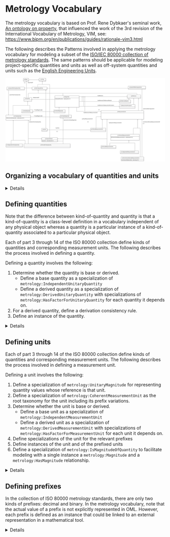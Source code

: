 # Metrology Vocabulary

The metrology vocabulary is based on Prof. Rene Dybkaer's seminal work, [An ontology on property](http://ontology.iupac.org/), that influenced the work of the 3rd revision of the International Vocabulary of Metrology, VIM, see: https://www.bipm.org/en/publications/guides/rationale-vim3.html

The following describes the Patterns involved in applying the metrology vocabulary for modeling a subset of 
the [ISO/IEC 80000 collection of metrology standards](https://en.wikipedia.org/wiki/ISO/IEC_80000).
The same patterns should be applicable for modeling project-specific quantities and units as well as off-system quantities and units such as 
the [English Engineering Units](https://en.wikipedia.org/wiki/English_Engineering_Units).

![](diagrams/Metrology.png)

## Organizing a vocabulary of quantities and units

<details>
<summary>Details</summary>

Organizing a vocabulary of quantities and units involves several OML files as described below:

1) Defining an OML vocabulary of units.

   Note that typically, a vocabulary of quantities depends on other vocabularies of quantities.
   For example, ISO 80000-4 depends on ISO 80000-3. This dependence is reflected in OML as extensions.

   Example: [src/oml/iso.org/80000-4-units.oml](src/oml/iso.org/80000-4-units.oml)

   For guidance, see Steps 1-4 in [Defining units](#defining-units).

2) Defining an OML vocabulary of quantities extending the vocabulary of units.

   Note that typically, a vocabulary of quantities depends on other vocabularies of quantities.
   For example, ISO 80000-4 depends on ISO 80000-3. This dependence is reflected in OML as extensions.

   Example: [src/oml/iso.org/80000-4-quantities.oml](src/oml/iso.org/80000-4-quantities.oml)

   For guidance, see Step 1 in [Defining quantities](#defining-quantities).

3) Defining an OML vocabulary of quantity derivation consistency rules extending the vocabulary of quantities.

   If the vocabulary of quantities depends on another vocabulary of quantities,
   then there should be an extension to the other vocabulary
   of quantity derivation consistency rules.

   Example: [src/oml/iso.org/80000-4-derivation-consistency.oml](src/oml/iso.org/80000-4-derivation-consistency.oml)

   For guidance, see Step 2 in [Defining quantities](#defining-quantities).

4) Defining an OML description for instances of the quantities, units and additions to the international systems of quantities and units, as applicable.
   
   Example: [src/oml/iso.org/80000-4-instances.oml](src/oml/iso.org/80000-4-instances.oml)

   For guidance, see Step 3 in [Defining quantities](#defining-quantities) and Step 5 in [Defining units](#defining-units).

5) Defining an OML vocabulary of quantity values extending the vocabulary of units and the description of instances.

   Example: [src/oml/iso.org/80000-4-magnitudes.oml](src/oml/iso.org/80000-4-magnitudes.oml)

   For guidance, see Step 6 [Defining units](#defining-units).

</details>


## Defining quantities

Note that the difference between kind-of-quantity and quantity is that a kind-of-quantity is a class-level definition in a vocabulary independent of any physical object whereas a quantity is a particular instance of a kind-of-quantity associated to a particular physical object.

Each of part 3 through 14 of the ISO 80000 collection define kinds of quantities and corresponding measurement units. The following describes the process involved in defining a quantity.

Defining a quantity involves the following:
1) Determine whether the quantity is base or derived.
   * Define a base quantity as a specialization of `metrology:IndependentUnitaryQuantity`
   * Define a derived quantity as a specialization of `metrology:DerivedUnitaryQuantity` with 
  specializations of `metrology:HasFactorForUnitaryQuantity` for each quantity it depends on.
2) For a derived quantity, define a derivation consistency rule.
3) Define an instance of the quantity.

<details>
<summary>Details</summary>

Determine whether the quantity is a base or derived quantity in
the ISO 80000 system of quantities. See [ISO-80000-1:2009 section 3.7](https://www.iso.org/obp/ui/#iso:std:iso:80000:-1:ed-1:v1:en) 

### Step 1: Defining a base quantity

<details>
<summary>Details</summary>

Note that, by definition, every base quantity has a dimension different than 1;
this is conveyed in the metrology vocabulary with the boolean property `metrology:isDimensionlessQuantity`.

Use the following as an example from [src/oml/iso.org/80000-3-quantities.oml](../src/oml/iso.org/80000-3-quantities.oml).

Given the following definition from [ISO 80000-3:2019](https://www.iso.org/obp/ui/#iso:std:iso:80000:-3:ed-2:v1:en), here is the corresponding definition using the metrology vocabulary:

```oml
@dc:^source "https://www.iso.org/obp/ui/#iso:std:iso:80000:-3:ed-2:v1:en"
vocabulary <http://iso.org/80000-3-quantities> with # as 80000-3-quantities {
    extends <http://iso.org/80000-3-units>

    @dc:^source "3-1.1"
    concept ^length :> metrology:IndependentUnitaryQuantity [
        restricts scalar property metrology:isDimensionlessQuantity to "false"^^xsd:boolean
        restricts all relation metrology:hasMagnitude to 80000-3-units:LengthMagnitude 
    ]

    ...
}
```

The last restriction above says that the `metrology:hasMagnitude` of every `80000-3-quantities:length` must
be a `metrology:Magnitude` whose `metrology:hasReferenceToMeasurementUnit` must be a `metrology:MeasurementUnit` that is a `80000-3-units:LengthMagnitude`.

</details>

### Step 2: Defining a derived quantity

<details>
<summary>Details</summary>

A derived quantity is defined as the product of other quantities raised to a rational exponent.
This is a dimensional relationship that enables calculating the effective dimension of every quantity
in a system of quantities. Note that this dimensional relationship between a derived quantity
and its factored quantities can be very different than the mathematical relationship for 
the same derived quantity as explained in the notion of quantity dimension 
in [ISO 80000-1:2009, 3.7](https://www.iso.org/obp/ui/#iso:std:iso:80000:-1:ed-1:v1:en).


Note when defining a derived quantity with `metrology:isDimensionlessQuantity=true`,
it is important to retain the non-simplified product factors in order to preserve 
the metrological provenance of this derived quantity with respect to other quantities.
Without this provenance, all dimensionless quantities would be equivalent to each other,
which is absurd in metrology. Consider for example, efficiency in mechanics (ISO 80000-4:2019, 4.29) and
relative humidity in thermodynamics (ISO 80000-5:2019, 5.33) are both dimensionless quantities but they 
are clearly not equivalent to each other.

Use the following as an example from [src/oml/iso.org/80000-4-quantities.oml](../src/oml/iso.org/80000-4-quantities.oml).

Given the following definition from [ISO 80000-4:2019](https://www.iso.org/obp/ui/#iso:std:iso:80000:-4:ed-2:v1:en), here is the corresponding definition using the metrology vocabulary.
Notice the difference between the mathematical equation of impulse and 
the corresponding quantity dimension formula as a product of quantities raised to a rational exponent.
It is unfortunate that the ISO 80000 standards lack clear guidance about converting
mathematical formulas into corresponding dimension formulas.

```oml
@dc:^source "https://www.iso.org/obp/ui/#iso:std:iso:80000:-4:ed-2:v1:en"
vocabulary <http://iso.org/80000-4-quantities> with # as 80000-4-quantities {
    extends <http://iso.org/80000-4-units>
    extends <http://iso.org/80000-3-quantities>
  
    ...

    @dc:^source "4-10"
    concept impulse :> metrology:DerivedUnitaryQuantity [
        restricts scalar property metrology:isDimensionlessQuantity to "false"^^xsd:boolean
        restricts all relation  metrology:hasMagnitude to 80000-4-units:ForceMagnitude
    ]
    
    relation entity impulse-of-force :> metrology:HasFactorForUnitaryQuantity [
        from impulse
        to force
        forward impulse-of-force-forward
        functional
        restricts scalar property metrology:exponent to "1/1"^^owl:rational
    ]

    relation entity impulse-of-duration :> metrology:HasFactorForUnitaryQuantity [
        from impulse
        to 80000-3-quantities:duration
        forward impulse-of-duration-forward
        functional
        restricts scalar property metrology:exponent to "1/1"^^owl:rational
    ]

    ...
}
```

Note that it is possible to define the factors for a derived unitary quantity in terms of unitary magnitudes instead of unitary quantities.
This capability is useful for defining, for example, quotient rational derived unitary quantities (see [Ontology on Property](https://ontology.iupac.org/wp-content/uploads/2016/01/ontology-on-Property-Division-VII.pdf), definition 13.12.3, page 132).

</details>

### Step 3: Defining a derived quantity consistency rule

<details>
<summary>Details</summary>

A derivation consistency rule facilitates detecting incorrect usage of 
derived quantities with respect to its dependency on other quantities.

For example, deriving the velocity of a vehicle based on the position-vector of something else.

Use the following as an example from [src/oml/iso.org/80000-3-derivation-consistency.oml](../src/oml/iso.org/80000-3-derivation-consistency.oml).

```oml
@dc:^description "Optional consistency rules to enforce that derived quantities are about the same object as the objects of their quantity factors."
vocabulary <http://iso.org/80000-3-derivation-consistency> with # as 80000-3-derivation-consistency {
  extends <http://iso.org/80000-3-quantities>

  ...

  @dc:^description "
  If a velocity, x, is derived from a position-vector, y, and a duration, z,
  then x, y, and z must be quantities of the same object."
  rule velocity-derivation-consistency [
    // x is the velocity quantity of an object, xo.
    metrology:Object(xo) ^
    metrology:Quantity(x) ^
    metrology:isQuantityOf(x,xo) ^
    80000-3-quantities:velocity(x) ^

    // y is the position-vector quantity of an object, yo.
    metrology:Object(yo) ^
    metrology:Quantity(y) ^
    metrology:isQuantityOf(y,yo) ^
    80000-3-quantities:position-vector(y) ^

    // z is the duration quantity of an object, zo.
    metrology:Object(zo) ^
    metrology:Quantity(z) ^
    metrology:isQuantityOf(z,zo) ^
    80000-3-quantities:duration(z) ^

    // if there is a dimensional calculus constraint relating x as a derived from y and z
    80000-3-quantities:velocity-of-position-vector-forward(x,y) ^
    80000-3-quantities:velocity-of-duration-forward(x,z)
  
    ->

    // then all the quantities must be of the same object.
    sameAs(xo,yo) ^ sameAs(xo,zo)
  ]

  ...
}
```

In practice, it is helpful to use SPARQL rules to find consistent and inconsistent instances of
derived quantities. For example, see [src/sparql/velocity-consistent-derivation.sparql](src/sparql/velocity-consistent-derivation.sparql) and [src/sparql/velocity-inconsistent-derivation.sparql](src/sparql/velocity-inconsistent-derivation.sparql).

</details>

### Step 4: Defining instances

Note that such instances are kind-of-quantities in the sense of Prof. Dybkaer's ontology
because they are unrelated to any `metrology:Object`.

Where applicable, it is important to record whether a quantity is included in the International System of Quantities.

<details>
<summary>Details</summary>

Use the following as an example from [src/oml/iso.org/80000-3-instances.oml](../src/oml/iso.org/80000-3-instances.oml).

```oml
description <http://iso.org/80000-3-instances> with # as 80000-3-instances {
  uses <http://iso.org/80000-3-quantities>

  @dc:^source "3-1"
  ci ^length : 80000-3-quantities:^length

  ri systemOfQuantities-length : metrology:SystemHasUnitaryQuantity [
    from 80000-instances:systemOfQuantities
    to ^length
    metrology:isBaseQuantity "true"^^xsd:boolean
  ]

  ...

  @dc:^source "3-10"
  ci velocity : 80000-3-quantities:velocity

  ri systemOfQuantities-velocity : metrology:SystemHasUnitaryQuantity [
    from 80000-instances:systemOfQuantities
    to velocity
    metrology:isBaseQuantity "false"^^xsd:boolean
  ]

  ...
}
```

</details>

</details>

## Defining units

Each of part 3 through 14 of the ISO 80000 collection define kinds of quantities and corresponding measurement units. The following describes the process involved in defining a measurement unit.

Defining a unit involves the following:
1) Define a specialization of `metrology:UnitaryMagnitude` for representing quantity values whose reference is that unit.
2) Define a specialization of `metrology:CoherentMeasurementUnit` as the root taxonomy for the unit including its prefix variations.
3) Determine whether the unit is base or derived.
   * Define a base unit as a specialization of `metrology:IndependentMeasurementUnit`
   * Define a derived unit as a specialization of `metrology:DerivedMeasurementUnit` with 
  specializations of `metrology:HasFactorForMeasurementUnit` for each unit it depends on.
4) Define specializations of the unit for the relevant prefixes
5) Define instances of the unit and of the prefixed units
6) Define a specialization of `metrology:IsMagnitudeOfQuantity` to facilitate modeling with a single instance a `metrology:Magnitude` and a `metrology:HasMagnitude` relationship.

<details>
<summary>Details</summary>

### Steps 1-4: Defining a base unit

<details>
<summary>Details</summary>

Use the following as an example from [src/oml/iso.org/80000-3-units.oml](../src/oml/iso.org/80000-3-units.oml).

Given the following definition from [ISO 80000-3:2019](https://www.iso.org/obp/ui/#iso:std:iso:80000:-3:ed-2:v1:en), here is the corresponding definition using the metrology vocabulary:

```oml
@dc:^source "https://www.iso.org/obp/ui/#iso:std:iso:80000:-3:ed-2:v1:en"
vocabulary <http://iso.org/80000-3-units> with # as 80000-3-units {
    extends <http://iupac.org/metrology>
    uses <http://iso.org/80000-1>

    -- step 1
    aspect LengthMagnitude :> metrology:UnitaryMagnitude [
        restricts all relation metrology:hasReferenceToMeasurementUnit to UnitOfLength
    ]
    
    -- step 2
    @dc:^source "3-1"
    concept UnitOfLength :> metrology:CoherentMeasurementUnit [
        restricts scalar property metrology:isDimensionlessMeasurementUnit to "false"^^xsd:boolean
    ]

    -- step 3
    concept metre :> UnitOfLength, metrology:IndependentMeasurementUnit

    -- step 4
    concept kilometre :> UnitOfLength, metrology:PrefixedMeasurementUnit [
        restricts relation metrology:hasPrefix to 80000-1:kilo
    ]
}
```

</details>

### Steps 1-4: Defining a derived unit

<details>
<summary>Details</summary>

Use the following as an example from [src/oml/iso.org/80000-4-units.oml](../src/oml/iso.org/80000-4-units.oml).


Given the following definition from [ISO 80000-4:2019](https://www.iso.org/obp/ui/#iso:std:iso:80000:-4:ed-2:v1:en):

![](80000-4-impulse-newton-second.png)

Here is the corresponding definition using the metrology vocabulary:

```oml
@dc:^source "https://www.iso.org/obp/ui/#iso:std:iso:80000:-4:ed-2:v1:en"
vocabulary <http://iso.org/80000-4-units> with # as 80000-4-units {
    extends <http://iso.org/80000-3-units>
    uses <http://iso.org/80000-1>
  
    ...

    -- step 1
    aspect ImpulseMagnitude :> metrology:UnitaryMagnitude [
        restricts all relation metrology:hasReferenceToMeasurementUnit to UnitOfImpulse
    ]

    -- step 2
    @dc:^source "4-10"
    concept UnitOfImpulse :> metrology:CoherentMeasurementUnit [
        restricts scalar property metrology:isDimensionlessMeasurementUnit to "false"^^xsd:boolean
    ]

    -- step 3
    concept newton-second :> UnitOfImpulse, metrology:DerivedMeasurementUnit 

    relation entity newton-second-of-newton :> metrology:HasFactorForMeasurementUnit [
        from newton-second
        to newton
        forward newton-second-of-newton-factor
        restricts scalar property metrology:exponent to "1/1"^^owl:rational
    ]

    relation entity newton-second-of-second :> metrology:HasFactorForMeasurementUnit [
        from newton-second
        to 80000-3-units:metre-per-second
        forward newton-second-of-second-factor
        restricts scalar property metrology:exponent to "1/1"^^owl:rational
    ]

    -- step 4
    concept newton-millisecond :> UnitOfImpulse, metrology:DerivedMeasurementUnit 

    relation entity newton-millisecond-of-newton :> metrology:HasFactorForMeasurementUnit [
        from newton-millisecond
        to newton
        forward newton-millisecond-of-newton-factor
        restricts scalar property metrology:exponent to "1/1"^^owl:rational
    ]

    relation entity newton-millisecond-of-millisecond :> metrology:HasFactorForMeasurementUnit [
        from newton-millisecond
        to 80000-3-units:millisecond
        forward newton-millisecond-of-millisecond-factor
        restricts scalar property metrology:exponent to "1/1"^^owl:rational
    ]

    ...
}
```

</details>

### Step 5: Defining instances

<details>
<summary>Details</summary>

Use the following as an example from [src/oml/iso.org/80000-3-instances.oml](../src/oml/iso.org/80000-3-instances.oml).


```oml
description <http://iso.org/80000-3-instances> with # as 80000-3-instances {
  uses <http://iso.org/80000-3-quantities>

  @dc:^source "3-1"
  ci metre : 80000-3-units:metre
 
  ci kilometre : 80000-3-units:kilometre


  @dc:^source "3-10"
  ci metre-per-second : 80000-3-units:metre-per-second

  ci kilometre-per-second : 80000-3-units:kilometre-per-second
```

</details>

### Step 6: Defining convenience quantity magnitudes

<details>
<summary>Details</summary>

Use the following as an example from [src/oml/iso.org/80000-3-magnitudes.oml](../src/oml/iso.org/80000-3-magnitudes.oml).

```oml
@dc:^description "This vocabulary provides convenience specializations of metrology:UnitaryMagnitude
as concepts for every metrology:MeasurementUnit defined in http://iso.org/80000-3-units.

Note that this vocabulary reflects an opinionated usage of metrology:UnitaryMagnitude
as an OML concept and does not exclude in any way other possible usages."
vocabulary <http://iso.org/80000-3-magnitudes> with # as 80000-3-magnitudes {
  extends <http://iupac.org/metrology>
  extends <http://iso.org/80000-3-units>
  uses <http://iso.org/80000-3-instances>

  relation entity metre-magnitude :> metrology:IsMagnitudeOfQuantity, 80000-3-units:LengthMagnitude [
     from metrology:UnitaryQuantity
     to metre-magnitude
     forward hasMetreMagnitude
     restricts relation metrology:hasReferenceToMeasurementUnit to 80000-3-instances:metre
  ]

  relation entity kilometre-magnitude :> metrology:IsMagnitudeOfQuantity, 80000-3-units:LengthMagnitude [
     from metrology:UnitaryQuantity
     to kilometre-magnitude
     forward hasKilometreMagnitude
     restricts relation metrology:hasReferenceToMeasurementUnit to 80000-3-instances:kilometre
  ]

  ...

    relation entity metre-per-second-magnitude :> metrology:IsMagnitudeOfQuantity, 80000-3-units:VelocityMagnitude [
     from metrology:UnitaryQuantity
     to metre-per-second-magnitude
     forward hasMetrePer-SecondMagnitude
     restricts relation metrology:hasReferenceToMeasurementUnit to 80000-3-instances:metre-per-second
  ]

  relation entity kilometre-per-second-magnitude :> metrology:IsMagnitudeOfQuantity, 80000-3-units:VelocityMagnitude [
     from metrology:UnitaryQuantity
     to kilometre-per-second-magnitude
     forward hasKilometrePerSecondMagnitude
     restricts relation metrology:hasReferenceToMeasurementUnit to 80000-3-instances:kilometre-per-second
  ]

  ...
}
```

</details>

</details>

## Defining prefixes

In the collection of ISO 80000 metrology standards, there are only two kinds of prefixes: decimal and binary.
In the metrology vocabulary, note that the actual value of a prefix is not explicitly represented in OML.
However, each prefix is defined as an instance that could be linked to an external representation in a mathematical tool.

<details>
<summary>Details</summary>

Use the following as an example from [src/oml/iso.org/80000-1-decimalPrefix.oml](../src/oml/iso.org/80000-1-decimalPrefix.oml):

```oml
vocabulary <http://iso.org/80000-1-decimalPrefix> with # as 80000-1-decimalPrefix {
    extends <http://iupac.org/metrology>

    concept DecimalPrefix :> metrology:Prefix
}
```

and from [src/oml/iso.org/80000-1.oml](../src/oml/iso.org/80000-1.oml):

```oml
description <http://iso.org/80000-1> with # as 80000-1 {
    uses <http://iso.org/80000-1-decimalPrefix>

    @dc:^description "10^24"
    ci yotta : 80000-1-decimalPrefix:DecimalPrefix

    ...

    @dc:^description "10^3"
    ci kilo : 80000-1-decimalPrefix:DecimalPrefix

    @dc:^description "10^2"
    ci hecto : 80000-1-decimalPrefix:DecimalPrefix

    @dc:^description "10^1"
    ci deca : 80000-1-decimalPrefix:DecimalPrefix

    @dc:^description "10^-1"
    ci deci : 80000-1-decimalPrefix:DecimalPrefix

    ...

    @dc:^description "10^-24"
    ci yocto : 80000-1-decimalPrefix:DecimalPrefix

}
```

</details>

</details>